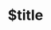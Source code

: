 ---
title: $title
second_title: Tham chiếu API Aspose.Email cho .NET
description: $description
type: docs
weight: $weight
url: /vi/net/$ref/
---